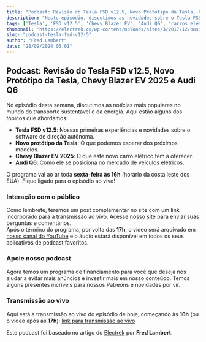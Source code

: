 ```yaml
---
title: "Podcast: Revisão do Tesla FSD v12.5, Novo Protótipo da Tesla, Chevy Blazer EV 2025 e Audi Q6"
description: "Neste episódio, discutimos as novidades sobre o Tesla FSD v12.5 e os novos modelos Chevy Blazer EV 2025 e Audi Q6."
tags: ['Tesla', 'FSD v12.5', 'Chevy Blazer EV', 'Audi Q6', 'carros elétricos', 'notícias de transporte sustentável']
thumbnail: "https://electrek.co/wp-content/uploads/sites/3/2017/12/business_card-1.jpg?quality=82&strip=all&w=1600"
slug: "podcast-tesla-fsd-v12-5"
author: "Fred Lambert"
date: "28/09/2024 06:01"
---
```


## Podcast: Revisão do Tesla FSD v12.5, Novo Protótipo da Tesla, Chevy Blazer EV 2025 e Audi Q6

No episódio desta semana, discutimos as notícias mais populares no mundo do transporte sustentável e da energia. Aqui estão alguns dos tópicos que abordamos:

- **Tesla FSD v12.5**: Nossas primeiras experiências e novidades sobre o software de direção autônoma.
- **Novo protótipo da Tesla**: O que podemos esperar dos próximos modelos.
- **Chevy Blazer EV 2025**: O que este novo carro elétrico tem a oferecer.
- **Audi Q6**: Como ele se posiciona no mercado de veículos elétricos.

O programa vai ao ar toda **sexta-feira às 16h** (horário da costa leste dos EUA). Fique ligado para o episódio ao vivo!

### Interação com o público  
Como lembrete, teremos um post complementar no site com um link incorporado para a transmissão ao vivo. Acesse [nosso site](#) para enviar suas perguntas e comentários.  
Após o término do programa, por volta das **17h**, o vídeo será arquivado em [nosso canal do YouTube](#) e o áudio estará disponível em todos os seus aplicativos de podcast favoritos.

### Apoie nosso podcast  
Agora temos um programa de financiamento para você que deseja nos ajudar a evitar mais anúncios e investir mais em nosso conteúdo. Temos alguns presentes incríveis para nossos Patreons e novidades por vir.

### Transmissão ao vivo  
Aqui está a transmissão ao vivo do episódio de hoje, começando às **16h** (ou o vídeo após as **17h**): [link para transmissão ao vivo](#)  

Este podcast foi baseado no artigo do [Electrek](https://electrek.co/2024/09/27/podcast-tesla-fsd-v12-5-review-new-tesla-prototype-2025-chevy-blazer-ev-audi-q6/) por **Fred Lambert**.
